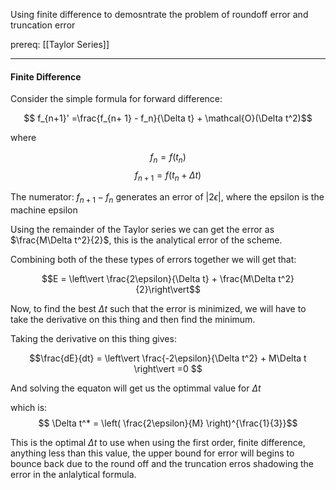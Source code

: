 Using finite difference to demosntrate the problem of roundoff error and truncation error

prereq: [[Taylor Series]]

---

#### Finite Difference

Consider the simple formula for forward difference: 

$$ f_{n+1}' =\frac{f_{n+ 1} - f_n}{\Delta t} + \mathcal{O}(\Delta t^2)$$

where 

$$f_{n} = f(t_n) $$ $$ f_{n+1} = f(t_n + \Delta t)$$

The numerator: $f_{n+1} - f_n$ generates an error of $|2\epsilon|$, where the epsilon is the machine epsilon

Using the remainder of the Taylor series we can get the error as $\frac{M\Delta t^2}{2}$, this is the analytical error of the scheme. 

Combining both of the these types of errors together we will get that: 

$$E = \left\vert \frac{2\epsilon}{\Delta t} + \frac{M\Delta t^2}{2}\right\vert$$

Now, to find the best $\Delta t$ such that the error is minimized, we will have to take the derivative on this thing and then find the minimum. 

Taking the derivative on this thing gives: 

$$\frac{dE}{dt} = \left\vert 
	\frac{-2\epsilon}{\Delta t^2} + M\Delta t
\right\vert
=0
$$

And solving the equaton will get us the optimmal value for $\Delta t$

which is: 
$$
\Delta t^* = \left(
	\frac{2\epsilon}{M}
\right)^{\frac{1}{3}}$$


This is the optimal $\Delta t$ to use when using the first order, finite difference, anything less than this value, the upper bound for error will begins to bounce back due to the round off and the truncation erros shadowing the error in the anlalytical formula. 
